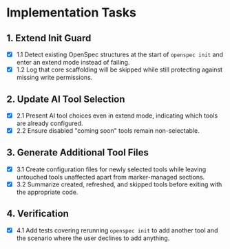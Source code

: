 # Implementation Tasks

## 1. Extend Init Guard
- [x] 1.1 Detect existing OpenSpec structures at the start of `openspec init` and enter an extend mode instead of failing.
- [x] 1.2 Log that core scaffolding will be skipped while still protecting against missing write permissions.

## 2. Update AI Tool Selection
- [x] 2.1 Present AI tool choices even in extend mode, indicating which tools are already configured.
- [x] 2.2 Ensure disabled "coming soon" tools remain non-selectable.

## 3. Generate Additional Tool Files
- [x] 3.1 Create configuration files for newly selected tools while leaving untouched tools unaffected apart from marker-managed sections.
- [x] 3.2 Summarize created, refreshed, and skipped tools before exiting with the appropriate code.

## 4. Verification
- [x] 4.1 Add tests covering rerunning `openspec init` to add another tool and the scenario where the user declines to add anything.
